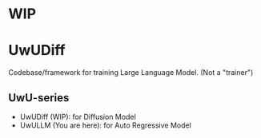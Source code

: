 # **WIP**

# UwUDiff

Codebase/framework for training Large Language Model. (Not a "trainer")

## UwU-series

* UwUDiff (WIP): for Diffusion Model
* UwULLM (You are here): for Auto Regressive Model
